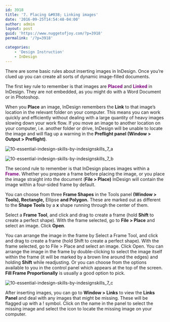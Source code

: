 ```yaml
---
id: 3918
title: '7. Placing &#038; Linking images'
date: '2016-09-25T14:54:48-04:00'
author: admin
layout: post
guid: 'https://www.nuggetofjoy.com/?p=3918'
permalink: '/?p=3918'

categories:
    - 'Design Instruction'
    - InDesign
---
```


There are some basic rules about inserting images in InDesign. Once you’re clued up you can create all sorts of dynamic image-filled documents.

The first key rule to remember is that images are **<span style="color: #800080;">Placed</span>** and **<span style="color: #800080;">Linked</span>** in InDesign. They are not embedded, as you might do with a Word Document or in Photoshop.

When you **Place** an image, InDesign remembers the **Link** to that image’s location in the relevant folder on your computer. This means you can work quickly and efficiently without dealing with a large quantity of heavy images slowing down your work flow. If you move an image to another location on your computer, i.e. another folder or drive, InDesign will be unable to locate the image and will flag up a warning in the **Preflight panel (Window &gt; Output &gt; Preflight)**.

![10-essential-indesign-skills-by-indesignskills_7_a](https://image-control-storage.s3.amazonaws.com/blog-images/2016/09/27190336/10-Essential-InDesign-Skills-by-InDesignSkills_7_a.jpg)

![10-essential-indesign-skills-by-indesignskills_7_b](https://image-control-storage.s3.amazonaws.com/blog-images/2016/09/27190334/10-Essential-InDesign-Skills-by-InDesignSkills_7_b.jpg)

The second rule to remember is that InDesign places images within a **<span style="color: #800080;">Frame.</span>** Whether you prepare a frame before placing the image, or you place the image straight into the document (**File &gt; Place)** InDesign will contain the image within a four-sided frame by default.

You can choose from three **Frame Shapes** in the Tools panel **(Window &gt; Tools), Rectangle,** Ellipse **and Polygon.** These are marked out as different to the **Shape Tools** by a **x** shape running through the center of them.

Select a **Frame Tool**, and click and drag to create a frame (hold **Shift** to create a perfect shape). With the frame selected, go to **File &gt; Place** and select an image. Click **Open**.

You can arrange the image in the frame by Select a Frame Tool, and click and drag to create a frame (hold Shift to create a perfect shape). With the frame selected, go to File &gt; Place and select an image. Click Open. You can arrange the image in the frame by double-clicking to select the image itself within the frame (it will be marked by a brown line around the edges) and holding **Shift** while readjusting. Or you can choose from the options available to you in the control panel which appears at the top of the screen. **Fill Frame Proportionally** is usually a good option to pick.

![10-essential-indesign-skills-by-indesignskills_7_c](https://image-control-storage.s3.amazonaws.com/blog-images/2016/09/27190333/10-Essential-InDesign-Skills-by-InDesignSkills_7_c.jpg)

After inserting images, you can go to **Window &gt; Links** to view the **Links Panel** and deal with any images that might be missing. These will be flagged up with a ! symbol. Click on the name in the panel to select the missing image and select the icon to locate the missing image on your computer.